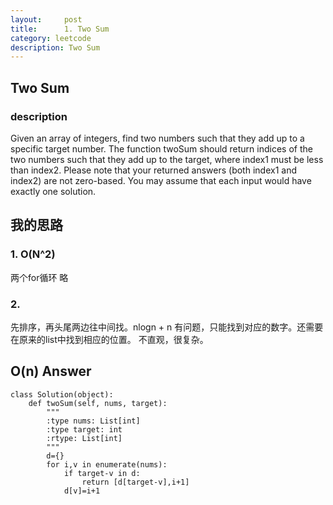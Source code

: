 ```yaml
---
layout:     post
title:      1. Two Sum
category: leetcode
description: Two Sum
---
```


## Two Sum
### description

Given an array of integers, find two numbers such that they add up to a specific target number.
The function twoSum should return indices of the two numbers such that they add up to the target, where index1 must be less than index2. 
Please note that your returned answers (both index1 and index2) are not zero-based.
You may assume that each input would have exactly one solution.

## 我的思路
### 1. O(N^2) 
两个for循环 略
### 2. 
先排序，再头尾两边往中间找。nlogn + n
有问题，只能找到对应的数字。还需要在原来的list中找到相应的位置。
不直观，很复杂。

## O(n) Answer
```
class Solution(object):
    def twoSum(self, nums, target):
        """
        :type nums: List[int]
        :type target: int
        :rtype: List[int]
        """
        d={}
        for i,v in enumerate(nums):
            if target-v in d:
                return [d[target-v],i+1]
            d[v]=i+1
```



